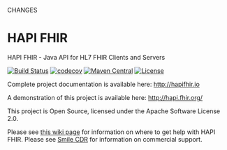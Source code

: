 CHANGES

HAPI FHIR
=========

HAPI FHIR - Java API for HL7 FHIR Clients and Servers

[![Build Status](https://dev.azure.com/jamesagnew214/jamesagnew214/_apis/build/status/jamesagnew.hapi-fhir?branchName=master)](https://dev.azure.com/jamesagnew214/jamesagnew214/_build/latest?definitionId=1&branchName=master)
[![codecov](https://codecov.io/gh/jamesagnew/hapi-fhir/branch/master/graph/badge.svg)](https://codecov.io/gh/jamesagnew/hapi-fhir)
[![Maven Central](https://maven-badges.herokuapp.com/maven-central/ca.uhn.hapi.fhir/hapi-fhir-base/badge.svg)](http://search.maven.org/#search|ga|1|ca.uhn.hapi.fhir)
[![License](https://img.shields.io/badge/license-apache%202.0-60C060.svg)](http://jamesagnew.github.io/hapi-fhir/license.html)

Complete project documentation is available here:
http://hapifhir.io

A demonstration of this project is available here:
http://hapi.fhir.org/

This project is Open Source, licensed under the Apache Software License 2.0.

Please see [this wiki page](https://github.com/jamesagnew/hapi-fhir/wiki/Getting-Help) for information on where to get help with HAPI FHIR. Please see [Smile CDR](https://smilecdr.com) for information on commercial support.
